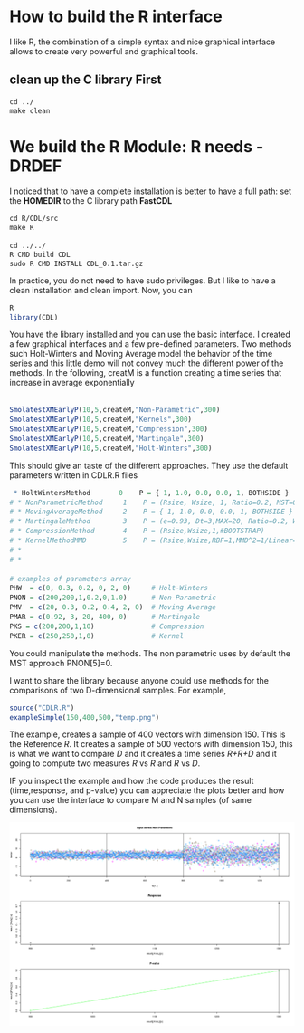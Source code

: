 # How to build the R interface 

I like R, the combination of a simple syntax and nice graphical
interface allows to create very powerful and graphical tools.

## clean up the C library First

```
cd ../
make clean
```

# We build the R Module: R needs -DRDEF 

I noticed that to have a complete installation is better to have a
full path: set the **HOMEDIR** to the C library path **FastCDL**

```
cd R/CDL/src
make R

cd ../../
R CMD build CDL
sudo R CMD INSTALL CDL_0.1.tar.gz
```

In practice, you do not need to have sudo privileges. But I like to
have a clean installation and clean import. Now, you can 

```r
R
library(CDL)
```

You have the library installed and you can use the basic interface. I
created a few graphical interfaces and a few pre-defined
parameters. Two methods such Holt-Winters and Moving Average model the
behavior of the time series and this little demo will not convey much
the different power of the methods. In the following, creatM is a
function creating a time series that increase in average exponentially

```r

SmolatestXMEarlyP(10,5,createM,"Non-Parametric",300)
SmolatestXMEarlyP(10,5,createM,"Kernels",300)
SmolatestXMEarlyP(10,5,createM,"Compression",300) 
SmolatestXMEarlyP(10,5,createM,"Martingale",300)
SmolatestXMEarlyP(10,5,createM,"Holt-Winters",300)  

```

This should give an taste of the different approaches. They use the
default parameters written in CDLR.R files
```r
 * HoltWintersMethod       0    P = { 1, 1.0, 0.0, 0.0, 1, BOTHSIDE }                                                                                                                        
# * NonParametricMethod     1    P = (Rsize, Wsize, 1, Ratio=0.2, MST=0/POS=1,1.0)                                                                                                            
# * MovingAverageMethod     2    P = { 1, 1.0, 0.0, 0.0, 1, BOTHSIDE }                                                                                                                        
# * MartingaleMethod        3    P = (e=0.93, Dt=3,MAX=20, Ratio=0.2, Wsize, 0=n^2/1=average/2=PDF)                                                                                           
# * CompressionMethod       4    P = (Rsize,Wsize,1,#BOOTSTRAP)                                                                                                                               
# * KernelMethodMMD         5    P = (Rsize,Wsize,RBF=1,MMD^2=1/Linear=0)                                                                                                                     
# *                                                                                                                                                                                           
# *                                                                                                                                                                                           

# examples of parameters array                                                                                                                                                                
PHW  = c(0, 0.3, 0.2, 0, 2, 0)     # Holt-Winters                                                                                                                                             
PNON = c(200,200,1,0.2,0,1.0)      # Non-Parametric                                                                                                                                           
PMV  = c(20, 0.3, 0.2, 0.4, 2, 0)  # Moving Average                                                                                                                                           
PMAR = c(0.92, 3, 20, 400, 0)      # Martingale                                                                                                                                               
PKS = c(200,200,1,10)              # Compression                                                                                                                                              
PKER = c(250,250,1,0)              # Kernel                                                                                                                                                   
```


You could manipulate the methods. The non parametric uses by default
the MST approach PNON[5]=0.

I want to share the library because anyone could use methods for the
comparisons of two D-dimensional samples. For example,

```r
source("CDLR.R")
exampleSimple(150,400,500,"temp.png")
```

The example, creates a sample of 400 vectors with dimension 150. This
is the Reference *R*. It creates a sample of 500 vectors with
dimension 150, this is what we want to compare *D* and it creates a
time series *R+R+D* and it going to compute two measures *R* vs *R*
and *R* vs *D*. 

IF you inspect the example and how the code produces the result
(time,response, and p-value) you can appreciate the plots better and
how you can use the interface to compare M and N samples (of same
dimensions).

![alt text](https://github.com/paolodalberto/FastCDL/blob/master/R/CDL/R/temp.png)
